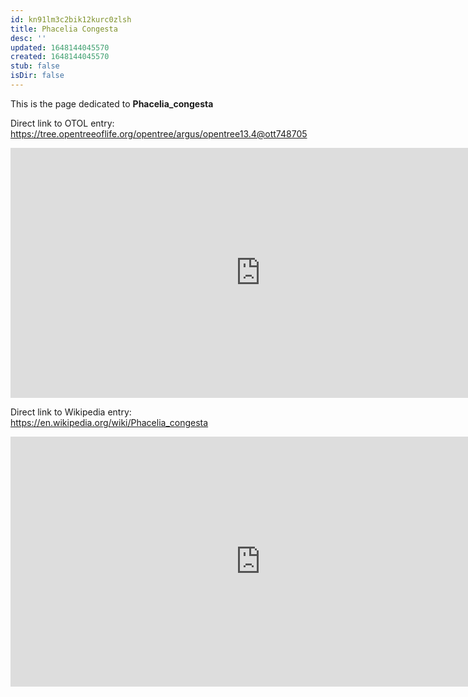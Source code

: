 ```yaml
---
id: kn91lm3c2bik12kurc0zlsh
title: Phacelia Congesta
desc: ''
updated: 1648144045570
created: 1648144045570
stub: false
isDir: false
---
```

This is the page dedicated to **Phacelia_congesta**


Direct link to OTOL entry: https://tree.opentreeoflife.org/opentree/argus/opentree13.4@ott748705



<html>
    <body>
    <iframe src="https://tree.opentreeoflife.org/opentree/argus/opentree13.4@ott748705"
    width="800" height="400" frameborder="0" allowfullscreen> </iframe>
    </body>
</html>
    


Direct link to Wikipedia entry: https://en.wikipedia.org/wiki/Phacelia_congesta



<html>
    <body>
    <iframe src="https://en.wikipedia.org/wiki/Phacelia_congesta"
    width="800" height="400" frameborder="0" allowfullscreen> </iframe>
    </body>
</html>
    
